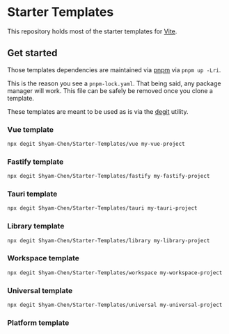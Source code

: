 # Starter Templates

This repository holds most of the starter templates for [Vite](https://vitejs.dev/).

## Get started

Those templates dependencies are maintained via [pnpm](https://pnpm.io/) via `pnpm up -Lri`.

This is the reason you see a `pnpm-lock.yaml`. That being said, any package manager will work. This file can be safely be removed once you clone a template.

These templates are meant to be used as is via the [degit](https://github.com/Rich-Harris/degit) utility.

### Vue template

```sh
npx degit Shyam-Chen/Starter-Templates/vue my-vue-project
```

### Fastify template

```sh
npx degit Shyam-Chen/Starter-Templates/fastify my-fastify-project
```

### Tauri template

```sh
npx degit Shyam-Chen/Starter-Templates/tauri my-tauri-project
```

### Library template

```sh
npx degit Shyam-Chen/Starter-Templates/library my-library-project
```

### Workspace template

```sh
npx degit Shyam-Chen/Starter-Templates/workspace my-workspace-project
```

### Universal template

```sh
npx degit Shyam-Chen/Starter-Templates/universal my-universal-project
```

### Platform template

```sh

```
